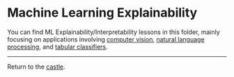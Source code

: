 # Machine Learning Explainability

You can find ML Explainability/Interpretability lessons in this folder, mainly focusing on applications involving [computer vision](../ML-Explainability/CV), [natural language processing](../ML-Explainability/NLP), and [tabular classifiers](../ML-Explainability/Tabular).

---

Return to the [castle](https://github.com/Nkluge-correa/TeenyTinyCastle).
